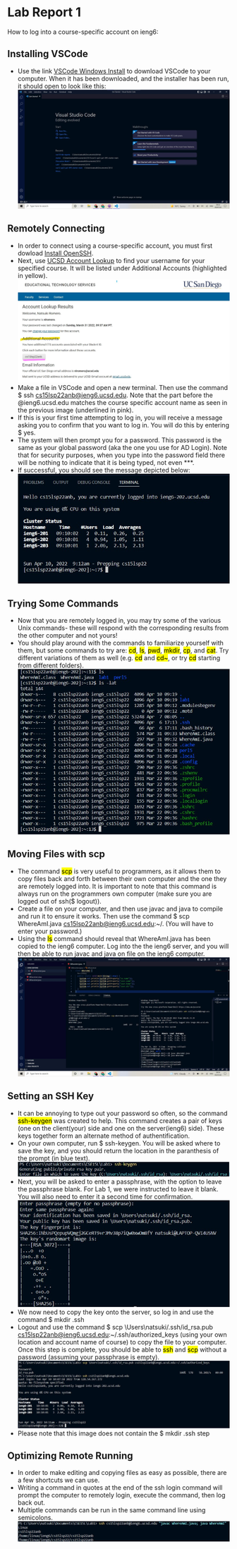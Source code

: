 # Lab Report 1
How to log into a course-specific account on ieng6: <br>
## Installing VSCode <br>
- Use the link [VSCode Windows Install](https://go.microsoft.com/fwlink/?LinkID=534107) to download VSCode to your computer. When it has been downloaded, and the installer has been run, it should open to look like this:
![Image](install-vscode.jpg)
  
## Remotely Connecting <br>
- In order to connect using a course-specific account, you must first dowload [Install OpenSSH](https://docs.microsoft.com/en-us/windows-server/administration/openssh/openssh_install_firstuse). <br>
- Next, use [UCSD Account Lookup](https://sdacs.ucsd.edu/~icc/index.php) to find your username for your specified course. It will be listed under Additional Accounts (highlighted in yellow).
![Image](find-account.jpg)
- Make a file in VSCode and open a new terminal. Then use the command $ ssh cs15lsp22anb@ieng6.ucsd.edu. Note that the part before the @ieng6.ucsd.edu matches the course specific account name as seen in the previous image (underlined in pink).
- If this is your first time attempting to log in, you will receive a message asking you to confirm that you want to log in. You will do this by entering $ yes.
- The system will then prompt you for a password. This password is the same as your global password (aka the one you use for AD Login). Note that for security purposes, when you type into the password field there will be nothing to indicate that it is being typed, not even ***.
- If successful, you should see the message depicted below:
![Image](login.jpg)
  
## Trying Some Commands <br>
- Now that you are remotely logged in, you may try some of the various Unix commands- these will respond with the corresponding results from the other computer and not yours!
- You should play around with the commands to familiarize yourself with them, but some commands to try are: <mark>cd</mark>, <mark>ls</mark>, <mark>pwd</mark>, <mark>mkdir</mark>, <mark>cp</mark>, and <mark>cat</mark>. Try different variations of them as well (e.g. <mark>cd</mark> and <mark>cd~</mark>, or try <mark>cd</mark> starting from different folders).
![Image](commands.jpg)
  
## Moving Files with scp <br>
- The command <mark>scp</mark> is very useful to programmers, as it allows them to copy files back and forth between their own computer and the one they are remotely logged into. It is important to note that this command is always run on the programmers own computer (make sure you are logged out of ssh($ logout)).
- Create a file on your computer, and then use javac and java to compile and run it to ensure it works. Then use the command $ scp WhereAmI.java cs15lsp22anb@ieng6.ucsd.edu:~/. (You will have to enter your password.)
- Using the <mark>ls</mark> command should reveal that WhereAmI.java has been copied to the ieng6 computer. Log into the the ieng6 server, and you will then be able to run javac and java on file on the ieng6 computer.
![Image](scp.jpg)
  
## Setting an SSH Key <br>
- It can be annoying to type out your password so often, so the command <mark>ssh-keygen</mark> was created to help. This command creates a pair of keys (one on the client(your) side and one on the server(ieng6) side). These keys together form an alternate method of authentification.
- On your own computer, run $ ssh-keygen. You will be asked where to save the key, and you should return the location in the paranthesis of the prompt (in blue text).
![Image](key-location.jpg)
- Next, you will be asked to enter a passphrase, with the option to leave the passphrase blank. For Lab 1, we were instructed to leave it blank. You will also need to enter it a second time for confirmation.
![Image](make-key.jpg)
- We now need to copy the key onto the server, so log in and use the command $ mkdir .ssh
- Logout and use the command $ scp \Users\natsuki/.ssh/id_rsa.pub cs15lsp22anb@ieng6.ucsd.edu:~/.ssh/authorized_keys (using your own location and account name of course) to copy the file to your computer. Once this step is complete, you should be able to <mark>ssh</mark> and <mark>scp</mark> without a password (assuming your passphrase is empty).
![Image](key-last-steps.jpg)
- Please note that this image does not contain the $ mkdir .ssh step
  
## Optimizing Remote Running <br>
- In order to make editing and copying files as easy as possible, there are a few shortcuts we can use.
- Writing a command in quotes at the end of the ssh login command will prompt the computer to remotely login, execute the command, then log back out.
- Multiptle commands can be run in the same command line using semicolons.
![Image](semicolon.jpg)